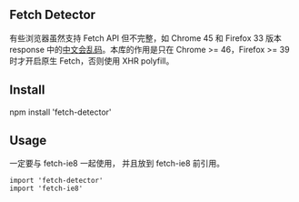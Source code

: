 ## Fetch Detector

有些浏览器虽然支持 Fetch API 但不完整，如 Chrome 45 和 Firefox 33 版本 response
中的[中文会乱码](https://lists.w3.org/Archives/Public/public-webapps-github/2015Aug/0218.html)。本库的作用是只在 Chrome >= 46，Firefox >= 39 时才开启原生
Fetch，否则使用 XHR polyfill。

## Install

npm install 'fetch-detector'

## Usage

一定要与 fetch-ie8 一起使用， 并且放到 fetch-ie8 前引用。

```
import 'fetch-detector'
import 'fetch-ie8'
```

